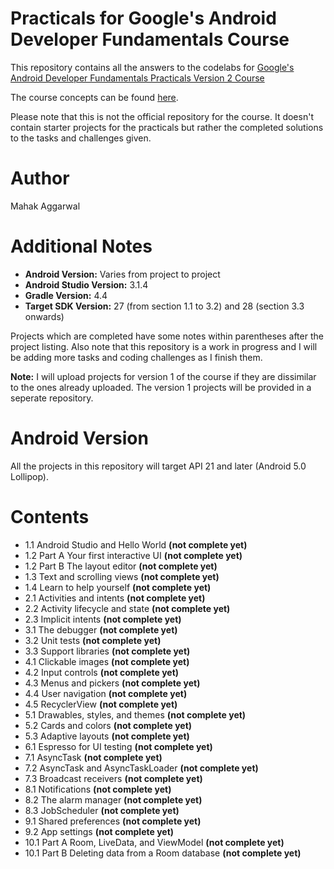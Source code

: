 # Practicals for Google's Android Developer Fundamentals Course
This repository contains all the answers to the codelabs for [Google's Android Developer Fundamentals Practicals Version 2 Course](https://developer.android.com/courses/fundamentals-training/toc-v2)

The course concepts can be found [here](https://google-developer-training.github.io/android-developer-fundamentals-course-concepts-v2/).

Please note that this is not the official repository for the course. It doesn't contain starter projects for the practicals but rather the completed solutions to the tasks and challenges given.

# Author
Mahak Aggarwal

# Additional Notes
* __Android Version:__ Varies from project to project
* __Android Studio Version:__ 3.1.4
* __Gradle Version:__ 4.4
* __Target SDK Version:__ 27 (from section 1.1 to 3.2) and 28 (section 3.3 onwards)

Projects which are completed have some notes within parentheses after the project listing.
Also note that this repository is a work in progress and I will be adding more tasks and coding challenges as I finish them.

__Note:__ I will upload projects for version 1 of the course if they are dissimilar to the ones already uploaded. The version 1 projects will be provided in a seperate repository.

# Android Version
All the projects in this repository will target API 21 and later (Android 5.0 Lollipop).

# Contents
* 1.1 Android Studio and Hello World __(not complete yet)__
* 1.2 Part A Your first interactive UI __(not complete yet)__
* 1.2 Part B The layout editor __(not complete yet)__
* 1.3 Text and scrolling views __(not complete yet)__
* 1.4 Learn to help yourself __(not complete yet)__
* 2.1 Activities and intents __(not complete yet)__
* 2.2 Activity lifecycle and state __(not complete yet)__
* 2.3 Implicit intents __(not complete yet)__
* 3.1 The debugger __(not complete yet)__
* 3.2 Unit tests __(not complete yet)__
* 3.3 Support libraries __(not complete yet)__
* 4.1 Clickable images __(not complete yet)__
* 4.2 Input controls __(not complete yet)__
* 4.3 Menus and pickers __(not complete yet)__
* 4.4 User navigation __(not complete yet)__
* 4.5 RecyclerView __(not complete yet)__
* 5.1 Drawables, styles, and themes __(not complete yet)__
* 5.2 Cards and colors __(not complete yet)__
* 5.3 Adaptive layouts __(not complete yet)__
* 6.1 Espresso for UI testing __(not complete yet)__
* 7.1 AsyncTask __(not complete yet)__
* 7.2 AsyncTask and AsyncTaskLoader __(not complete yet)__
* 7.3 Broadcast receivers __(not complete yet)__
* 8.1 Notifications __(not complete yet)__
* 8.2 The alarm manager __(not complete yet)__
* 8.3 JobScheduler __(not complete yet)__
* 9.1 Shared preferences __(not complete yet)__
* 9.2 App settings __(not complete yet)__
* 10.1 Part A Room, LiveData, and ViewModel __(not complete yet)__
* 10.1 Part B Deleting data from a Room database __(not complete yet)__
